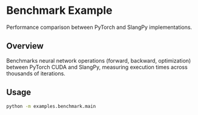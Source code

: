 # Benchmark Example

Performance comparison between PyTorch and SlangPy implementations.

## Overview

Benchmarks neural network operations (forward, backward, optimization) between PyTorch CUDA and SlangPy, measuring execution times across thousands of iterations.

## Usage

```bash
python -m examples.benchmark.main
```
